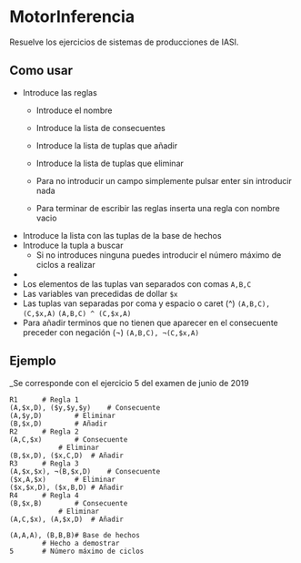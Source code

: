 # MotorInferencia
Resuelve los ejercicios de sistemas de producciones de IASI.
## Como usar
- Introduce las reglas
  - Introduce el nombre
  - Introduce la lista de consecuentes
  - Introduce la lista de tuplas que añadir
  - Introduce la lista de tuplas que eliminar

  - Para no introducir un campo simplemente pulsar enter sin introducir nada
  - Para terminar de escribir las reglas inserta una regla con nombre vacio
- Introduce la lista con las tuplas de la base de hechos
- Introduce la tupla a buscar
  - Si no introduces ninguna puedes introducir el número máximo de ciclos a realizar   
-
- Los elementos de las tuplas van separados con comas 
  ```A,B,C```
- Las variables van precedidas de dollar ```$x```
- Las tuplas van separadas por coma y espacio o caret (^) ```(A,B,C), (C,$x,A)``` ```(A,B,C) ^ (C,$x,A)```
- Para añadir terminos que no tienen que aparecer en el consecuente preceder con negación (¬) ```(A,B,C), ¬(C,$x,A)```

## Ejemplo
_Se corresponde con el ejercicio  5 del examen de junio de 2019
```
R1		# Regla 1
(A,$x,D), ($y,$y,$y) 	# Consecuente
(A,$y,D) 		# Eliminar
(B,$x,D)		# Añadir
R2		# Regla 2
(A,C,$x) 		# Consecuente
			# Eliminar
(B,$x,D), ($x,C,D)	# Añadir
R3		# Regla 3
(A,$x,$x), ¬(B,$x,D)  	# Consecuente
($x,A,$x)		# Eliminar
($x,$x,D), ($x,B,D)	# Añadir
R4		# Regla 4
(B,$x,B)		# Consecuente
			# Eliminar
(A,C,$x), (A,$x,D)	# Añadir

(A,A,A), (B,B,B)# Base de hechos
		# Hecho a demostrar
5		# Número máximo de ciclos

```
